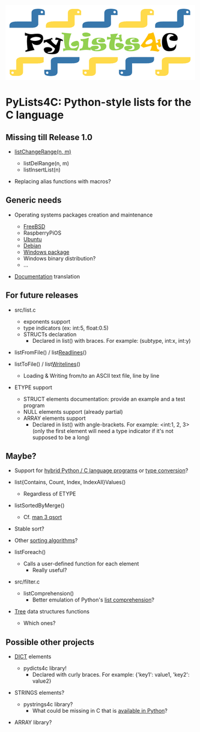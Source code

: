![alt text](https://github.com/HubTou/PyLists4C/blob/main/logo/pylists4c-logo.png "PyLists4C: Python-style lists for the C language")
# PyLists4C: Python-style lists for the C language

## Missing till Release 1.0
* [listChangeRange(n, m)](https://www.w3schools.com/python/trypython.asp?filename=demo_list_change_range)
  * listDelRange(n, m)
  * listInsertList(n)

* Replacing alias functions with macros?

## Generic needs
* Operating systems packages creation and maintenance
  * [FreeBSD](https://docs.freebsd.org/en/books/porters-handbook/book/)
  * RaspberryPiOS
  * [Ubuntu](https://packaging.ubuntu.com/html/packaging-new-software.html)
  * [Debian](https://www.debian.org/doc/manuals/maint-guide/)
  * [Windows package](https://learn.microsoft.com/en-us/windows/package-manager/package/repository)
  * Windows binary distribution?
  * ...

* [Documentation](DOC.md) translation

## For future releases
* src/list.c
  * exponents support
  * type indicators (ex: int:5, float:0.5)
  * STRUCTs declaration
    * Declared in list() with braces. For example: (subtype, int:x, int:y)

* listFromFile() / list[Readlines](https://docs.python.org/3/library/io.html?highlight=readlines#io.IOBase.readlines)()
* listToFile() / list[Writelines](https://docs.python.org/3/library/io.html?highlight=writelines#io.IOBase.writelines)()
  * Loading & Writing from/to an ASCII text file, line by line

* ETYPE support
  * STRUCT elements documentation: provide an example and a test program 
  * NULL elements support (already partial)
  * ARRAY elements support
    * Declared in list() with angle-brackets. For example: <int:1, 2, 3> (only the first element will need a type indicator if it's not supposed to be a long) 

## Maybe?
* Support for [hybrid Python / C language programs](https://docs.python.org/3/extending/extending.html) or [type conversion](https://docs.python.org/3/library/ctypes.html#module-ctypes)?

* list{Contains, Count, Index, IndexAll}Values()
  * Regardless of ETYPE

* listSortedByMerge()
  * Cf. [man 3 qsort](https://www.freebsd.org/cgi/man.cgi?query=qsort&sektion=3)
* Stable sort?
* Other [sorting algorithms](https://en.wikipedia.org/wiki/Sorting_algorithm)?

* listForeach()
  * Calls a user-defined function for each element
    * Really useful?

* src/filter.c
  * listComprehension()
    * Better emulation of Python's [list comprehension](https://docs.python.org/3/tutorial/datastructures.html#list-comprehensions)?

* [Tree](https://en.wikipedia.org/wiki/Tree_(data_structure)) data structures functions
  * Which ones?

## Possible other projects
* [DICT](https://www.w3schools.com/python/python_dictionaries.asp) elements
  * pydicts4c library!
    * Declared with curly braces. For example: {\'key1\': value1, \'key2\': value2}

* STRINGS elements?
  * pystrings4c library?
    * What could be missing in C that is [available in Python](https://www.w3schools.com/python/python_strings.asp)?

* ARRAY library?
